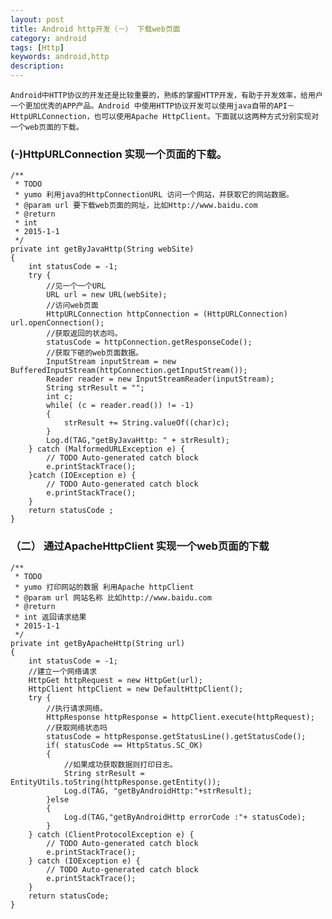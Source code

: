 ```yaml
---
layout: post
title: Android http开发（－） 下载web页面
category: android
tags: [Http]
keywords: android,http
description: 
---
```


    Android中HTTP协议的开发还是比较重要的，熟练的掌握HTTP开发，有助于开发效率，给用户一个更加优秀的APP产品。Android 中使用HTTP协议开发可以使用java自带的API－HttpURLConnection，也可以使用Apache HttpClient。下面就以这两种方式分别实现对一个web页面的下载。
    
###         (-)HttpURLConnection 实现一个页面的下载。

    /**
	 * TODO
	 * yumo 利用java的HttpConnectionURL 访问一个网站，并获取它的网站数据。
	 * @param url 要下载web页面的网址，比如Http://www.baidu.com
	 * @return
	 * int
	 * 2015-1-1
	 */
	private int getByJavaHttp(String webSite)
	{
		int statusCode = -1;
		try {
			//见一个一个URL
			URL url = new URL(webSite);
			//访问web页面
			HttpURLConnection httpConnection = (HttpURLConnection) url.openConnection();
			//获取返回的状态吗。
			statusCode = httpConnection.getResponseCode();
			//获取下砸的web页面数据。
			InputStream inputStream = new BufferedInputStream(httpConnection.getInputStream());
			Reader reader = new InputStreamReader(inputStream);
			String strResult = "";
			int c;
			while( (c = reader.read()) != -1)
			{
				strResult += String.valueOf((char)c);
			}
			Log.d(TAG,"getByJavaHttp: " + strResult);
		} catch (MalformedURLException e) {
			// TODO Auto-generated catch block
			e.printStackTrace();
		}catch (IOException e) {
			// TODO Auto-generated catch block
			e.printStackTrace();
		}
		return statusCode ;
	}
	
### （二） 通过ApacheHttpClient 实现一个web页面的下载

    /**
	 * TODO
	 * yumo 打印网站的数据 利用Apache httpClient
	 * @param url 网站名称 比如http://www.baidu.com
	 * @return
	 * int 返回请求结果
	 * 2015-1-1
	 */
	private int getByApacheHttp(String url) 
	{
		int statusCode = -1;
		//建立一个网络请求
		HttpGet httpRequest = new HttpGet(url);
		HttpClient httpClient = new DefaultHttpClient();
		try {
			//执行请求网络。
			HttpResponse httpResponse = httpClient.execute(httpRequest);
			//获取网络状态吗
			statusCode = httpResponse.getStatusLine().getStatusCode(); 
			if( statusCode == HttpStatus.SC_OK)
			{
				//如果成功获取数据则打印日志。
				String strResult = EntityUtils.toString(httpResponse.getEntity());
				Log.d(TAG, "getByAndroidHttp:"+strResult);
			}else
			{
				Log.d(TAG,"getByAndroidHttp errorCode :"+ statusCode);
			}
		} catch (ClientProtocolException e) {
			// TODO Auto-generated catch block
			e.printStackTrace();
		} catch (IOException e) {
			// TODO Auto-generated catch block
			e.printStackTrace();
		}
		return statusCode;
	}





